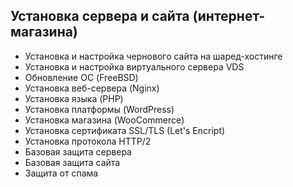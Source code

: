 ## Установка сервера и сайта (интернет-магазина)
- Установка и настройка чернового сайта на шаред-хостинге
- Установка и настройка виртуального сервера VDS
- Обновление ОС (FreeBSD)
- Установка веб-сервера (Nginx)
- Установка языка (PHP)
- Установка платформы (WordPress)
- Установка магазина (WooCommerce)
- Установка сертификата SSL/TLS (Let's Encript)
- Установка протокола HTTP/2
- Базовая защита сервера
- Базовая защита сайта
- Защита от спама
